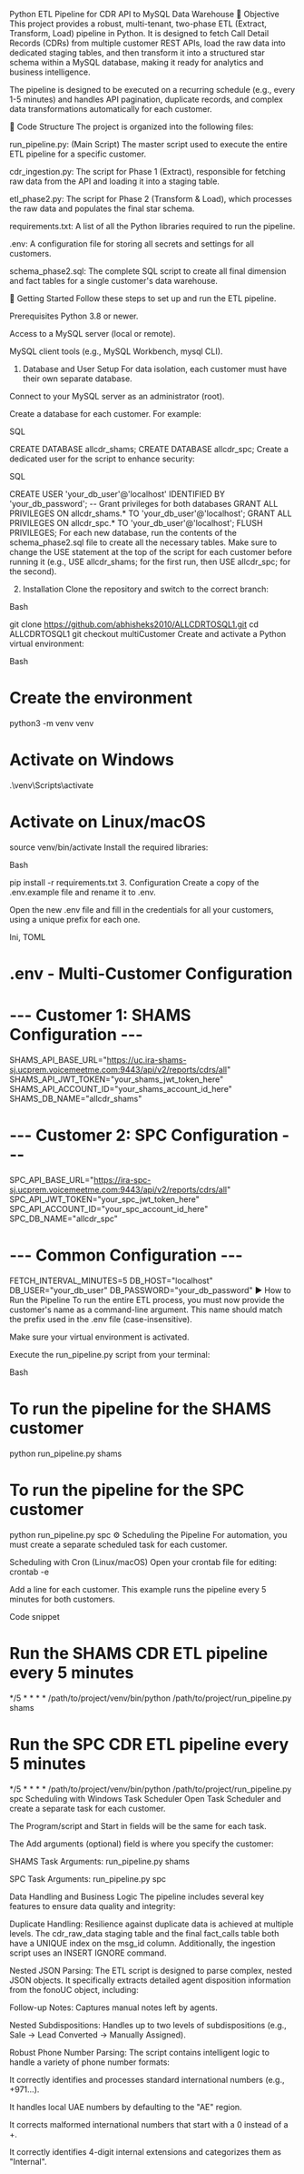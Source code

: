 Python ETL Pipeline for CDR API to MySQL Data Warehouse
📝 Objective
This project provides a robust, multi-tenant, two-phase ETL (Extract, Transform, Load) pipeline in Python. It is designed to fetch Call Detail Records (CDRs) from multiple customer REST APIs, load the raw data into dedicated staging tables, and then transform it into a structured star schema within a MySQL database, making it ready for analytics and business intelligence.

The pipeline is designed to be executed on a recurring schedule (e.g., every 1-5 minutes) and handles API pagination, duplicate records, and complex data transformations automatically for each customer.

📂 Code Structure
The project is organized into the following files:

run_pipeline.py: (Main Script) The master script used to execute the entire ETL pipeline for a specific customer.

cdr_ingestion.py: The script for Phase 1 (Extract), responsible for fetching raw data from the API and loading it into a staging table.

etl_phase2.py: The script for Phase 2 (Transform & Load), which processes the raw data and populates the final star schema.

requirements.txt: A list of all the Python libraries required to run the pipeline.

.env: A configuration file for storing all secrets and settings for all customers.

schema_phase2.sql: The complete SQL script to create all final dimension and fact tables for a single customer's data warehouse.

🚀 Getting Started
Follow these steps to set up and run the ETL pipeline.

Prerequisites
Python 3.8 or newer.

Access to a MySQL server (local or remote).

MySQL client tools (e.g., MySQL Workbench, mysql CLI).

1. Database and User Setup
For data isolation, each customer must have their own separate database.

Connect to your MySQL server as an administrator (root).

Create a database for each customer. For example:

SQL

CREATE DATABASE allcdr_shams;
CREATE DATABASE allcdr_spc;
Create a dedicated user for the script to enhance security:

SQL

CREATE USER 'your_db_user'@'localhost' IDENTIFIED BY 'your_db_password';
-- Grant privileges for both databases
GRANT ALL PRIVILEGES ON allcdr_shams.* TO 'your_db_user'@'localhost';
GRANT ALL PRIVILEGES ON allcdr_spc.* TO 'your_db_user'@'localhost';
FLUSH PRIVILEGES;
For each new database, run the contents of the schema_phase2.sql file to create all the necessary tables. Make sure to change the USE statement at the top of the script for each customer before running it (e.g., USE allcdr_shams; for the first run, then USE allcdr_spc; for the second).

2. Installation
Clone the repository and switch to the correct branch:

Bash

git clone https://github.com/abhisheks2010/ALLCDRTOSQL1.git
cd ALLCDRTOSQL1
git checkout multiCustomer
Create and activate a Python virtual environment:

Bash

# Create the environment
python3 -m venv venv

# Activate on Windows
.\venv\Scripts\activate

# Activate on Linux/macOS
source venv/bin/activate
Install the required libraries:

Bash

pip install -r requirements.txt
3. Configuration
Create a copy of the .env.example file and rename it to .env.

Open the new .env file and fill in the credentials for all your customers, using a unique prefix for each one.

Ini, TOML

# .env - Multi-Customer Configuration

# --- Customer 1: SHAMS Configuration ---
SHAMS_API_BASE_URL="https://uc.ira-shams-sj.ucprem.voicemeetme.com:9443/api/v2/reports/cdrs/all"
SHAMS_API_JWT_TOKEN="your_shams_jwt_token_here"
SHAMS_API_ACCOUNT_ID="your_shams_account_id_here"
SHAMS_DB_NAME="allcdr_shams"

# --- Customer 2: SPC Configuration ---
SPC_API_BASE_URL="https://ira-spc-sj.ucprem.voicemeetme.com:9443/api/v2/reports/cdrs/all"
SPC_API_JWT_TOKEN="your_spc_jwt_token_here"
SPC_API_ACCOUNT_ID="your_spc_account_id_here"
SPC_DB_NAME="allcdr_spc"

# --- Common Configuration ---
FETCH_INTERVAL_MINUTES=5
DB_HOST="localhost"
DB_USER="your_db_user"
DB_PASSWORD="your_db_password"
▶️ How to Run the Pipeline
To run the entire ETL process, you must now provide the customer's name as a command-line argument. This name should match the prefix used in the .env file (case-insensitive).

Make sure your virtual environment is activated.

Execute the run_pipeline.py script from your terminal:

Bash

# To run the pipeline for the SHAMS customer
python run_pipeline.py shams

# To run the pipeline for the SPC customer
python run_pipeline.py spc
⚙️ Scheduling the Pipeline
For automation, you must create a separate scheduled task for each customer.

Scheduling with Cron (Linux/macOS)
Open your crontab file for editing: crontab -e

Add a line for each customer. This example runs the pipeline every 5 minutes for both customers.

Code snippet

# Run the SHAMS CDR ETL pipeline every 5 minutes
*/5 * * * * /path/to/project/venv/bin/python /path/to/project/run_pipeline.py shams

# Run the SPC CDR ETL pipeline every 5 minutes
*/5 * * * * /path/to/project/venv/bin/python /path/to/project/run_pipeline.py spc
Scheduling with Windows Task Scheduler
Open Task Scheduler and create a separate task for each customer.

The Program/script and Start in fields will be the same for each task.

The Add arguments (optional) field is where you specify the customer:

SHAMS Task Arguments: run_pipeline.py shams

SPC Task Arguments: run_pipeline.py spc

Data Handling and Business Logic
The pipeline includes several key features to ensure data quality and integrity:

Duplicate Handling: Resilience against duplicate data is achieved at multiple levels. The cdr_raw_data staging table and the final fact_calls table both have a UNIQUE index on the msg_id column. Additionally, the ingestion script uses an INSERT IGNORE command.

Nested JSON Parsing: The ETL script is designed to parse complex, nested JSON objects. It specifically extracts detailed agent disposition information from the fonoUC object, including:

Follow-up Notes: Captures manual notes left by agents.

Nested Subdispositions: Handles up to two levels of subdispositions (e.g., Sale -> Lead Converted -> Manually Assigned).

Robust Phone Number Parsing: The script contains intelligent logic to handle a variety of phone number formats:

It correctly identifies and processes standard international numbers (e.g., +971...).

It handles local UAE numbers by defaulting to the "AE" region.

It corrects malformed international numbers that start with a 0 instead of a +.

It correctly identifies 4-digit internal extensions and categorizes them as "Internal".